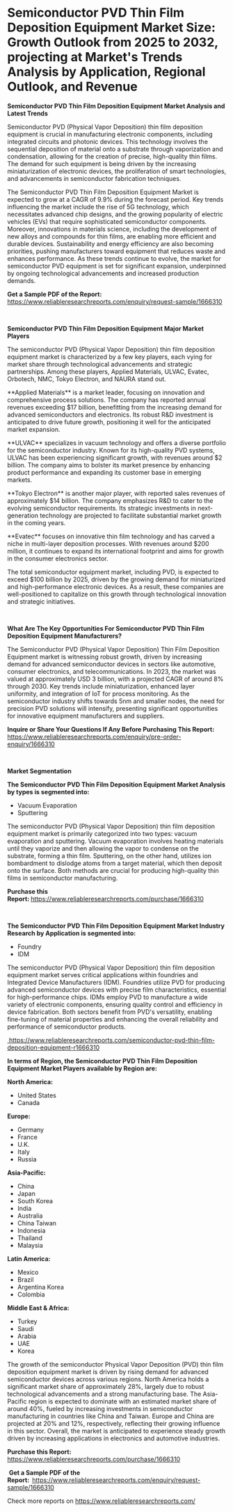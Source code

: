 <p><h1>Semiconductor PVD Thin Film Deposition Equipment Market Size: Growth Outlook from 2025 to 2032, projecting at Market's Trends Analysis by Application, Regional Outlook, and Revenue</h1></p><p><strong>Semiconductor PVD Thin Film Deposition Equipment Market Analysis and Latest Trends</strong></p>
<p><p>Semiconductor PVD (Physical Vapor Deposition) thin film deposition equipment is crucial in manufacturing electronic components, including integrated circuits and photonic devices. This technology involves the sequential deposition of material onto a substrate through vaporization and condensation, allowing for the creation of precise, high-quality thin films. The demand for such equipment is being driven by the increasing miniaturization of electronic devices, the proliferation of smart technologies, and advancements in semiconductor fabrication techniques.</p><p>The Semiconductor PVD Thin Film Deposition Equipment Market is expected to grow at a CAGR of 9.9% during the forecast period. Key trends influencing the market include the rise of 5G technology, which necessitates advanced chip designs, and the growing popularity of electric vehicles (EVs) that require sophisticated semiconductor components. Moreover, innovations in materials science, including the development of new alloys and compounds for thin films, are enabling more efficient and durable devices. Sustainability and energy efficiency are also becoming priorities, pushing manufacturers toward equipment that reduces waste and enhances performance. As these trends continue to evolve, the market for semiconductor PVD equipment is set for significant expansion, underpinned by ongoing technological advancements and increased production demands.</p></p>
<p><strong>Get a Sample PDF of the Report:&nbsp;</strong> <a href="https://www.reliableresearchreports.com/enquiry/request-sample/1666310?utm_campaign=2295&utm_medium=2&utm_source=Github&utm_content=ia&utm_term=06042025&utm_id=semiconductor-pvd-thin-film-deposition-equipment">https://www.reliableresearchreports.com/enquiry/request-sample/1666310</a></p>
<p>&nbsp;</p>
<p><strong>Semiconductor PVD Thin Film Deposition Equipment Major Market Players</strong></p>
<p><p>The semiconductor PVD (Physical Vapor Deposition) thin film deposition equipment market is characterized by a few key players, each vying for market share through technological advancements and strategic partnerships. Among these players, Applied Materials, ULVAC, Evatec, Orbotech, NMC, Tokyo Electron, and NAURA stand out.</p><p>**Applied Materials** is a market leader, focusing on innovation and comprehensive process solutions. The company has reported annual revenues exceeding $17 billion, benefitting from the increasing demand for advanced semiconductors and electronics. Its robust R&D investment is anticipated to drive future growth, positioning it well for the anticipated market expansion.</p><p>**ULVAC** specializes in vacuum technology and offers a diverse portfolio for the semiconductor industry. Known for its high-quality PVD systems, ULVAC has been experiencing significant growth, with revenues around $2 billion. The company aims to bolster its market presence by enhancing product performance and expanding its customer base in emerging markets.</p><p>**Tokyo Electron** is another major player, with reported sales revenues of approximately $14 billion. The company emphasizes R&D to cater to the evolving semiconductor requirements. Its strategic investments in next-generation technology are projected to facilitate substantial market growth in the coming years.</p><p>**Evatec** focuses on innovative thin film technology and has carved a niche in multi-layer deposition processes. With revenues around $200 million, it continues to expand its international footprint and aims for growth in the consumer electronics sector.</p><p>The total semiconductor equipment market, including PVD, is expected to exceed $100 billion by 2025, driven by the growing demand for miniaturized and high-performance electronic devices. As a result, these companies are well-positioned to capitalize on this growth through technological innovation and strategic initiatives.</p></p>
<p>&nbsp;</p>
<p><strong>What Are The Key Opportunities For Semiconductor PVD Thin Film Deposition Equipment Manufacturers?</strong></p>
<p><p>The Semiconductor PVD (Physical Vapor Deposition) Thin Film Deposition Equipment market is witnessing robust growth, driven by increasing demand for advanced semiconductor devices in sectors like automotive, consumer electronics, and telecommunications. In 2023, the market was valued at approximately USD 3 billion, with a projected CAGR of around 8% through 2030. Key trends include miniaturization, enhanced layer uniformity, and integration of IoT for process monitoring. As the semiconductor industry shifts towards 5nm and smaller nodes, the need for precision PVD solutions will intensify, presenting significant opportunities for innovative equipment manufacturers and suppliers.</p></p>
<p><strong>Inquire or Share Your Questions If Any Before Purchasing This Report:</strong> <a href="https://www.reliableresearchreports.com/enquiry/pre-order-enquiry/1666310?utm_campaign=2295&utm_medium=2&utm_source=Github&utm_content=ia&utm_term=06042025&utm_id=semiconductor-pvd-thin-film-deposition-equipment">https://www.reliableresearchreports.com/enquiry/pre-order-enquiry/1666310</a></p>
<p>&nbsp;</p>
<p><strong>Market Segmentation</strong></p>
<p><strong>The Semiconductor PVD Thin Film Deposition Equipment Market Analysis by types is segmented into:</strong></p>
<p><ul><li>Vacuum Evaporation</li><li>Sputtering</li></ul></p>
<p><p>The semiconductor PVD (Physical Vapor Deposition) thin film deposition equipment market is primarily categorized into two types: vacuum evaporation and sputtering. Vacuum evaporation involves heating materials until they vaporize and then allowing the vapor to condense on the substrate, forming a thin film. Sputtering, on the other hand, utilizes ion bombardment to dislodge atoms from a target material, which then deposit onto the surface. Both methods are crucial for producing high-quality thin films in semiconductor manufacturing.</p></p>
<p><strong>Purchase this Report:&nbsp;</strong><a href="https://www.reliableresearchreports.com/purchase/1666310?utm_campaign=2295&utm_medium=2&utm_source=Github&utm_content=ia&utm_term=06042025&utm_id=semiconductor-pvd-thin-film-deposition-equipment">https://www.reliableresearchreports.com/purchase/1666310</a></p>
<p>&nbsp;</p>
<p><strong>The Semiconductor PVD Thin Film Deposition Equipment Market Industry Research by Application is segmented into:</strong></p>
<p><ul><li>Foundry</li><li>IDM</li></ul></p>
<p><p>The semiconductor PVD (Physical Vapor Deposition) thin film deposition equipment market serves critical applications within foundries and Integrated Device Manufacturers (IDM). Foundries utilize PVD for producing advanced semiconductor devices with precise film characteristics, essential for high-performance chips. IDMs employ PVD to manufacture a wide variety of electronic components, ensuring quality control and efficiency in device fabrication. Both sectors benefit from PVD's versatility, enabling fine-tuning of material properties and enhancing the overall reliability and performance of semiconductor products.</p></p>
<p><a href="https://www.reliableresearchreports.com/semiconductor-pvd-thin-film-deposition-equipment-r1666310?utm_campaign=2295&utm_medium=2&utm_source=Github&utm_content=ia&utm_term=06042025&utm_id=semiconductor-pvd-thin-film-deposition-equipment">&nbsp;https://www.reliableresearchreports.com/semiconductor-pvd-thin-film-deposition-equipment-r1666310</a></p>
<p><strong>In terms of Region, the Semiconductor PVD Thin Film Deposition Equipment Market Players available by Region are:</strong></p>
<p>
    <p> <strong> North America: </strong>
        <ul>
            <li>United States</li>
            <li>Canada</li>
        </ul>
        </p> 
    <p> <strong> Europe: </strong>
        <ul>
            <li>Germany</li>
            <li>France</li>
            <li>U.K.</li>
            <li>Italy</li>
            <li>Russia</li>
        </ul>
        </p> 
    <p> <strong> Asia-Pacific: </strong>
        <ul>
            <li>China</li>
            <li>Japan</li>
            <li>South Korea</li>
            <li>India</li>
            <li>Australia</li>
            <li>China Taiwan</li>
            <li>Indonesia</li>
            <li>Thailand</li>
            <li>Malaysia</li>
        </ul>
        </p> 
    <p> <strong> Latin America: </strong>
        <ul>
            <li>Mexico</li>
            <li>Brazil</li>
            <li>Argentina Korea</li>
            <li>Colombia</li>
        </ul>
        </p> 
    <p> <strong> Middle East & Africa: </strong>
        <ul>
            <li>Turkey</li>
            <li>Saudi</li>
            <li>Arabia</li>
            <li>UAE</li>
            <li>Korea</li>
        </ul>
    </p>
    </p>
<p><p>The growth of the semiconductor Physical Vapor Deposition (PVD) thin film deposition equipment market is driven by rising demand for advanced semiconductor devices across various regions. North America holds a significant market share of approximately 28%, largely due to robust technological advancements and a strong manufacturing base. The Asia-Pacific region is expected to dominate with an estimated market share of around 40%, fueled by increasing investments in semiconductor manufacturing in countries like China and Taiwan. Europe and China are projected at 20% and 12%, respectively, reflecting their growing influence in this sector. Overall, the market is anticipated to experience steady growth driven by increasing applications in electronics and automotive industries.</p></p>
<p><strong>Purchase this Report: </strong><a href="https://www.reliableresearchreports.com/purchase/1666310?utm_campaign=2295&utm_medium=2&utm_source=Github&utm_content=ia&utm_term=06042025&utm_id=semiconductor-pvd-thin-film-deposition-equipment">https://www.reliableresearchreports.com/purchase/1666310</a></p>
<p>&nbsp;<strong>Get a Sample PDF of the Report:&nbsp;&nbsp;</strong><a href="https://www.reliableresearchreports.com/enquiry/request-sample/1666310?utm_campaign=2295&utm_medium=2&utm_source=Github&utm_content=ia&utm_term=06042025&utm_id=semiconductor-pvd-thin-film-deposition-equipment">https://www.reliableresearchreports.com/enquiry/request-sample/1666310</a></p>
<p><strong></strong></p>
<p>Check more reports on <a href="https://www.reliableresearchreports.com/?utm_campaign=2295&utm_medium=2&utm_source=Github&utm_content=ia&utm_term=06042025&utm_id=semiconductor-pvd-thin-film-deposition-equipment">https://www.reliableresearchreports.com/</a></p>